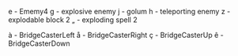 e - Ememy4
g - explosive enemy
j - golum
h - teleporting enemy
z - explodable block 2
„ - exploding spell 2


à - BridgeCasterLeft
å - BridgeCasterRight
ç - BridgeCasterUp
ê - BridgeCasterDown